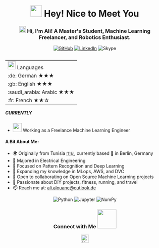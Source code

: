 <h1 align="center"> 
    <img src="https://emojis.slackmojis.com/emojis/images/1531849430/4246/blob-sunglasses.gif?1531849430" width="36"/> Hey! Nice to Meet You 
</h1>

<h3 align="center"> 
    <img src="https://media.giphy.com/media/hvRJCLFzcasrR4ia7z/giphy.gif" width="21"> Hi, I'm Ali! A Master's Student, Machine Learning Freelancer, and Robotics Enthusiast.
</h3> 

<p align="center">
    <a href="https://github.com/mralioo" target="_blank"><img alt="GitHub" src="https://img.shields.io/badge/-@mralioo-181717?style=flat-square&logo=GitHub&logoColor=white"></a>
    <a href="https://www.linkedin.com/in/ali-alouane/" target="_blank"><img alt="LinkedIn" src="https://img.shields.io/badge/-Ali%20Alouane-0077B5?style=flat-square&logo=Linkedin&logoColor=white"></a>
    <img alt="Skype" src="https://img.shields.io/badge/Ali.Alouane_3-00aff0?style=flat-square&logo=skype&logoColor=white">
</p>

<table align="right">
    <tr><td><img src="https://github.com/milaan9/milaan9/blob/main/3898082.svg" width="25"> Languages</td></tr>
    <tr><td> :de: German ★★★</td></tr>
    <tr><td> :gb: English ★★★</td></tr>
    <tr><td> :saudi_arabia: Arabic ★★★</td></tr>
    <tr><td> :fr: French ★★☆</td></tr>
</table>

##### CURRENTLY
- <img src="https://github.com/TheDudeThatCode/TheDudeThatCode/blob/master/Assets/Developer.gif" width="28"> Working as a Freelance Machine Learning Engineer

#### A Bit About Me:

- :earth_africa: Originally from Tunisia :tunisia:, currently based :round_pushpin: in Berlin, Germany
- 🏢 Majored in Electrical Engineering
- 🔭 Focused on Pattern Recognition and Deep Learning
- 🌱 Expanding my knowledge in MLops, AWS, and DVC
- 🤝 Open to collaborating on Open Source Machine Learning projects
- :runner: Passionate about DIY projects, fitness, running, and travel
- 📫 Reach me at: [ali.alouane@outlook.de](mailto:ali.alouane@outlook.de)

<p align="center">
    <img alt="Python" src="https://img.shields.io/badge/python-3670A0?style=for-the-badge&logo=python&logoColor=ffdd54">
    <img alt="Jupyter" src="https://img.shields.io/badge/jupyter-%23FA0F00.svg?style=for-the-badge&logo=jupyter&logoColor=white">
    <img alt="NumPy" src="https://img.shields.io/badge/numpy-%23013243.svg?style=for-the-badge&logo=numpy&logoColor=white">
    <!-- Additional badges can be added here -->
</p>

<div align="center">
    <h3> Connect with Me <img src="https://github.com/milaan9/milaan9/blob/main/Handshake.gif" width="60">
    </h3> 
    <p align="center">
        <a href="https://www.linkedin.com/in/ali-alouane/" target="_blank"><img alt="LinkedIn" width="25px" src="https://github.com/TheDudeThatCode/TheDudeThatCode/blob/master/Assets/Linkedin.svg"></a>
    </p>
</div>
